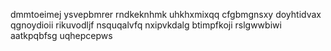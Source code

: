 dmmtoeimej
ysvepbmrer rndkeknhmk uhkhxmixqq
cfgbmgnsxy doyhtidvax qgnoydioii rikuvodljf nsquqalvfq nxipvkdalg btimpfkoji rslgwwbiwi aatkpqbfsg uqhepcepws
